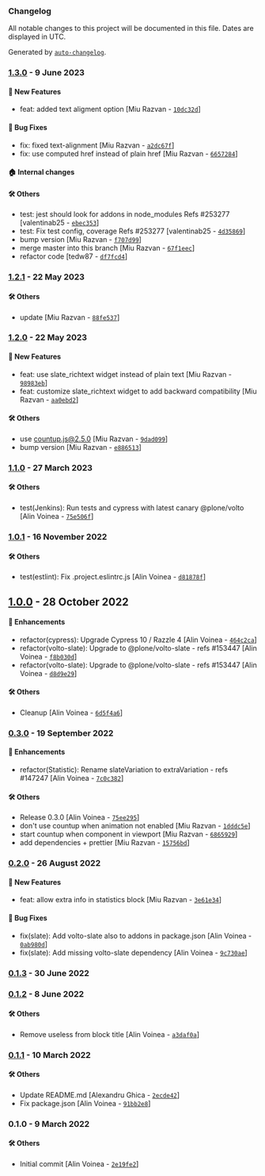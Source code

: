 ### Changelog

All notable changes to this project will be documented in this file. Dates are displayed in UTC.

Generated by [`auto-changelog`](https://github.com/CookPete/auto-changelog).

### [1.3.0](https://github.com/eea/volto-statistic-block/compare/1.2.1...1.3.0) - 9 June 2023

#### :rocket: New Features

- feat: added text aligment option [Miu Razvan - [`10dc32d`](https://github.com/eea/volto-statistic-block/commit/10dc32ded0890409ec4e316222c9ff6001a25597)]

#### :bug: Bug Fixes

- fix: fixed text-alignment [Miu Razvan - [`a2dc67f`](https://github.com/eea/volto-statistic-block/commit/a2dc67fcb3a0aacb4851a847803179994448c6a0)]
- fix: use computed href instead of plain href [Miu Razvan - [`6657284`](https://github.com/eea/volto-statistic-block/commit/6657284b4dc852ba39df18138c5a0cc1d9c6edc9)]

#### :house: Internal changes


#### :hammer_and_wrench: Others

- test: jest should look for addons in node_modules Refs #253277 [valentinab25 - [`ebec353`](https://github.com/eea/volto-statistic-block/commit/ebec353a06dbca878d00ccafb55d05311c4023e6)]
- test: Fix test config, coverage Refs #253277 [valentinab25 - [`4d35869`](https://github.com/eea/volto-statistic-block/commit/4d35869e6c5c6fd79f84fa8afa4742214d7efcb1)]
- bump version [Miu Razvan - [`f707d99`](https://github.com/eea/volto-statistic-block/commit/f707d99e9ebb5fdb3e2ce3361d7d0678c5c5dc46)]
- merge master into this branch [Miu Razvan - [`67f1eec`](https://github.com/eea/volto-statistic-block/commit/67f1eecfe5900a6585ae109bc141e37f9d4f03c7)]
- refactor code [tedw87 - [`df7fcd4`](https://github.com/eea/volto-statistic-block/commit/df7fcd475d4b36c2e4f370f727a5468b52a1950d)]
### [1.2.1](https://github.com/eea/volto-statistic-block/compare/1.2.0...1.2.1) - 22 May 2023

#### :hammer_and_wrench: Others

- update [Miu Razvan - [`88fe537`](https://github.com/eea/volto-statistic-block/commit/88fe537cde1998d9c6e02f350ec0c70db4290925)]
### [1.2.0](https://github.com/eea/volto-statistic-block/compare/1.1.0...1.2.0) - 22 May 2023

#### :rocket: New Features

- feat: use slate_richtext widget instead of plain text [Miu Razvan - [`98983eb`](https://github.com/eea/volto-statistic-block/commit/98983eb93793c51e7e332ded83c0964fa4f93351)]
- feat: customize slate_richtext widget to add backward compatibility [Miu Razvan - [`aa0ebd2`](https://github.com/eea/volto-statistic-block/commit/aa0ebd2cd8e2c10d3bb5ebb134050423dac2f891)]

#### :hammer_and_wrench: Others

- use countup.js@2.5.0 [Miu Razvan - [`9dad099`](https://github.com/eea/volto-statistic-block/commit/9dad099fb6519688752bf4788023712bd9719671)]
- bump version [Miu Razvan - [`e886513`](https://github.com/eea/volto-statistic-block/commit/e886513e63bf480dcdb5c9e0a627b31c6b4e989d)]
### [1.1.0](https://github.com/eea/volto-statistic-block/compare/1.0.1...1.1.0) - 27 March 2023

#### :hammer_and_wrench: Others

- test(Jenkins): Run tests and cypress with latest canary @plone/volto [Alin Voinea - [`75e506f`](https://github.com/eea/volto-statistic-block/commit/75e506fd7cf92296871ddf52f9b1c82a053ec931)]
### [1.0.1](https://github.com/eea/volto-statistic-block/compare/1.0.0...1.0.1) - 16 November 2022

#### :hammer_and_wrench: Others

- test(estlint): Fix .project.eslintrc.js [Alin Voinea - [`d81878f`](https://github.com/eea/volto-statistic-block/commit/d81878fff2ba1be4446dd330560c46d8161f8bc2)]
## [1.0.0](https://github.com/eea/volto-statistic-block/compare/0.3.0...1.0.0) - 28 October 2022

#### :nail_care: Enhancements

- refactor(cypress): Upgrade Cypress 10 / Razzle 4 [Alin Voinea - [`464c2ca`](https://github.com/eea/volto-statistic-block/commit/464c2ca66e03b8191179306c93b602306f2ef308)]
- refactor(volto-slate): Upgrade to @plone/volto-slate - refs #153447 [Alin Voinea - [`f8b030d`](https://github.com/eea/volto-statistic-block/commit/f8b030ddfdf80500cd95ce3ad54e84ee1a0b439d)]
- refactor(volto-slate): Upgrade to @plone/volto-slate - refs #153447 [Alin Voinea - [`d8d9e29`](https://github.com/eea/volto-statistic-block/commit/d8d9e29abf91375357c63148b4405539978223bf)]

#### :hammer_and_wrench: Others

- Cleanup [Alin Voinea - [`6d5f4a6`](https://github.com/eea/volto-statistic-block/commit/6d5f4a6d8048689e97e567316f24902d0865de88)]
### [0.3.0](https://github.com/eea/volto-statistic-block/compare/0.2.0...0.3.0) - 19 September 2022

#### :nail_care: Enhancements

- refactor(Statistic): Rename slateVariation to extraVariation - refs #147247 [Alin Voinea - [`7c0c382`](https://github.com/eea/volto-statistic-block/commit/7c0c38201c21af40bc1bf904267bcde1bd17cb23)]

#### :hammer_and_wrench: Others

- Release 0.3.0 [Alin Voinea - [`75ee295`](https://github.com/eea/volto-statistic-block/commit/75ee295311d6cce13a2f2fe6666b48cb82a714ce)]
- don't use countup when animation not enabled [Miu Razvan - [`1dddc5e`](https://github.com/eea/volto-statistic-block/commit/1dddc5e74a373ab3120526b6e5f611daa50b23d8)]
- start countup when component in viewport [Miu Razvan - [`6865929`](https://github.com/eea/volto-statistic-block/commit/686592905d77ac14ea88dd3b1528bf6397a6e78f)]
- add dependencies + prettier [Miu Razvan - [`15756bd`](https://github.com/eea/volto-statistic-block/commit/15756bd240f7bbf4d6fd76f11b7751c045dfc2ac)]
### [0.2.0](https://github.com/eea/volto-statistic-block/compare/0.1.3...0.2.0) - 26 August 2022

#### :rocket: New Features

- feat: allow extra info in statistics block [Miu Razvan - [`3e61e34`](https://github.com/eea/volto-statistic-block/commit/3e61e3430ebbd7cc3f34ee2861f74cd09eb59207)]

#### :bug: Bug Fixes

- fix(slate): Add volto-slate also to addons in package.json [Alin Voinea - [`0ab980d`](https://github.com/eea/volto-statistic-block/commit/0ab980de141d932dbb14de2647b3bca7a4655ca9)]
- fix(slate): Add missing volto-slate dependency [Alin Voinea - [`9c730ae`](https://github.com/eea/volto-statistic-block/commit/9c730ae0ca8921bebfe645690126222dfc5ec6f9)]

### [0.1.3](https://github.com/eea/volto-statistic-block/compare/0.1.2...0.1.3) - 30 June 2022

### [0.1.2](https://github.com/eea/volto-statistic-block/compare/0.1.1...0.1.2) - 8 June 2022

#### :hammer_and_wrench: Others

- Remove useless  from block title [Alin Voinea - [`a3daf0a`](https://github.com/eea/volto-statistic-block/commit/a3daf0ad63666d0cd87eef465f42f525a5a307bc)]
### [0.1.1](https://github.com/eea/volto-statistic-block/compare/0.1.0...0.1.1) - 10 March 2022

#### :hammer_and_wrench: Others

- Update README.md [Alexandru Ghica - [`2ecde42`](https://github.com/eea/volto-statistic-block/commit/2ecde424229d79e12d2c91223d56117255f33cfc)]
- Fix package.json [Alin Voinea - [`91bb2e8`](https://github.com/eea/volto-statistic-block/commit/91bb2e8a0ad0d3bd99165751f319bceb99e181e0)]
### 0.1.0 - 9 March 2022

#### :hammer_and_wrench: Others

- Initial commit [Alin Voinea - [`2e19fe2`](https://github.com/eea/volto-statistic-block/commit/2e19fe2708f89887d2d79f88696e197643ea10f4)]

